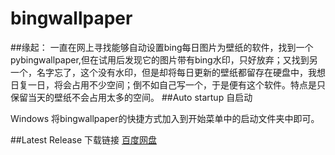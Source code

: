 ﻿# bingwallpaper

##缘起：
一直在网上寻找能够自动设置bing每日图片为壁纸的软件，找到一个pybingwallpaper,但在试用后发现它的图片带有bing水印，只好放弃；又找到另一个，名字忘了，这个没有水印，但是却将每日更新的壁纸都留存在硬盘中，我想日复一日，将会占用不少空间；倒不如自己写一个，于是便有这个软件。特点是只保留当天的壁纸不会占用太多的空间。
##Auto startup
自启动

Windows
将bingwallpaper的快捷方式加入到开始菜单中的启动文件夹中即可。

##Latest Release 
下载链接
[百度网盘](http://pan.baidu.com/s/1o80iItO)
